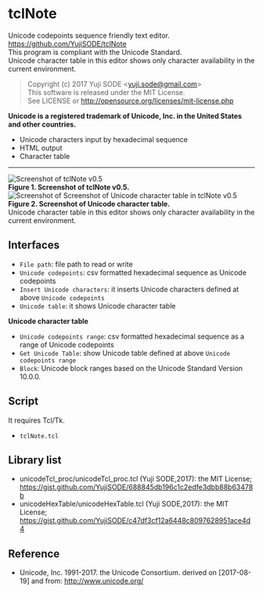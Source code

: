 # tclNote
Unicode codepoints sequence friendly text editor.  
https://github.com/YujiSODE/tclNote  
This program is compliant with the Unicode Standard.  
Unicode character table in this editor shows only character availability in the current environment.
>Copyright (c) 2017 Yuji SODE \<yuji.sode@gmail.com\>  
>This software is released under the MIT License.  
>See LICENSE or http://opensource.org/licenses/mit-license.php

**Unicode is a registered trademark of Unicode, Inc. in the United States and other countries.**
- Unicode characters input by hexadecimal sequence
- HTML output
- Character table
______
![Screenshot of tclNote v0.5](https://user-images.githubusercontent.com/19919184/29911030-54730f72-8e67-11e7-8582-f86cc1a47853.png)  
**Figure 1. Screenshot of tclNote v0.5.**  
![Screenshot of Screenshot of Unicode character table in tclNote v0.5](https://user-images.githubusercontent.com/19919184/29911378-a0a9ba20-8e68-11e7-98e7-21ebc9e9c6b4.png)  
**Figure 2. Screenshot of Unicode character table.**  
Unicode character table in this editor shows only character availability in the current environment.

## Interfaces
- `File path`: file path to read or write
- `Unicode codepoints`: csv formatted hexadecimal sequence as Unicode codepoints
- `Insert Unicode characters`: it inserts Unicode characters defined at above `Unicode codepoints`
- `Unicode table`: it shows Unicode character table

**Unicode character table**
- `Unicode codepoints range`: csv formatted hexadecimal sequence as a range of Unicode codepoints
- `Get Unicode Table`: show Unicode table defined at above `Unicode codepoints range`
- `Block`: Unicode block ranges based on the Unicode Standard Version 10.0.0.

## Script
It requires Tcl/Tk.
- `tclNote.tcl`

## Library list
- unicodeTcl_proc/unicodeTcl_proc.tcl (Yuji SODE,2017): the MIT License; https://gist.github.com/YujiSODE/688845db196c1c2edfe3dbb88b63478b
- unicodeHexTable/unicodeHexTable.tcl (Yuji SODE,2017): the MIT License; https://gist.github.com/YujiSODE/c47df3cf12a6448c8097628951ace4d4

## Reference
- Unicode, Inc. 1991-2017. the Unicode Consortium. derived on [2017-08-19] and from: http://www.unicode.org/
